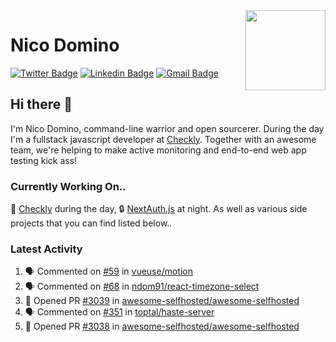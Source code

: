 <img align="right" src="https://imgur.com/46Xmagk.png" width="128" />

# Nico Domino

[![Twitter Badge](https://img.shields.io/badge/-@ndom91-1ca0f1?style=flat-square&labelColor=1ca0f1&logo=twitter&logoColor=white&link=https://twitter.com/ndom91)](https://twitter.com/ndom91) [![Linkedin Badge](https://img.shields.io/badge/-ndom91-blue?style=flat-square&logo=Linkedin&logoColor=white&link=https://www.linkedin.com/in/ndom91/)](https://www.linkedin.com/in/ndom91/) [![Gmail Badge](https://img.shields.io/badge/-yo@ndo.dev-c14438?style=flat-square&logo=mail.ru&logoColor=white&link=mailto:yo@ndo.dev)](mailto:yo@ndo.dev)

## Hi there 👋

I'm Nico Domino, command-line warrior and open sourcerer. During the day I'm a fullstack javascript developer at [Checkly](https://checklyhq.com). Together with an awesome team, we're helping to make active monitoring and end-to-end web app testing kick ass!

### Currently Working On..

🦝 [Checkly](https://checklyhq.com) during the day, 🔒 [NextAuth.js](https://github.com/nextauthjs/next-auth) at night. As well as various side projects that you can find listed below..

<!--START_SECTION_PROFILE_VIEWS:readme-info-->
<!--END_SECTION_PROFILE_VIEWS:readme-info-->

<!--START_SECTION_DAILY_COMMIT:readme-info-->
<!--END_SECTION_DAILY_COMMIT:readme-info-->

<!--START_SECTION_WEEKLY_COMMIT:readme-info-->
<!--END_SECTION_WEEKLY_COMMIT:readme-info-->

### Latest Activity

<!--START_SECTION:activity-->
1. 🗣 Commented on [#59](https://github.com/vueuse/motion/issues/59) in [vueuse/motion](https://github.com/vueuse/motion)
2. 🗣 Commented on [#68](https://github.com/ndom91/react-timezone-select/issues/68) in [ndom91/react-timezone-select](https://github.com/ndom91/react-timezone-select)
3. 💪 Opened PR [#3039](https://github.com/awesome-selfhosted/awesome-selfhosted/pull/3039) in [awesome-selfhosted/awesome-selfhosted](https://github.com/awesome-selfhosted/awesome-selfhosted)
4. 🗣 Commented on [#351](https://github.com/toptal/haste-server/issues/351) in [toptal/haste-server](https://github.com/toptal/haste-server)
5. 💪 Opened PR [#3038](https://github.com/awesome-selfhosted/awesome-selfhosted/pull/3038) in [awesome-selfhosted/awesome-selfhosted](https://github.com/awesome-selfhosted/awesome-selfhosted)
<!--END_SECTION:activity-->
